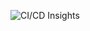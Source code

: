 

![CI/CD Insights](https://github-readme-stats.vercel.app/api/pin/?username=evgeniimatveev&repo=evgeniimatveev&theme=dark&show_owner=true)  

